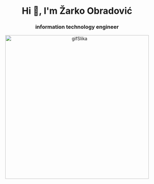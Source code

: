 <h1 align="center">Hi 👋, I'm Žarko Obradović</h1>
<h3 align="center">information technology engineer</h3>


<p align="center">
<img align="center" alt="gifSlika" width="450" src="https://c.tenor.com/NOYF3f82b_gAAAAC/programmer.gif">
</p>



